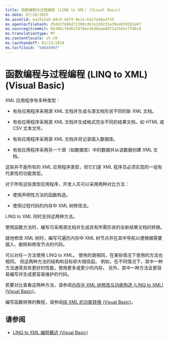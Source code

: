 ```yaml
---
title: 函数编程与过程编程 (LINQ to XML) (Visual Basic)
ms.date: 07/20/2015
ms.assetid: ea1015a5-d4c8-4d79-8e1e-ba17a40a4f39
ms.openlocfilehash: d5db2f686d72390cdb7e338235a39e4039281e6f
ms.sourcegitcommit: 6b308cf6d627d78ee36dbbae8972a310ac7fd6c8
ms.translationtype: MT
ms.contentlocale: zh-CN
ms.lasthandoff: 01/23/2019
ms.locfileid: "54644997"
---
```

# <a name="functional-vs-procedural-programming-linq-to-xml-visual-basic"></a>函数编程与过程编程 (LINQ to XML) (Visual Basic)
XML 应用程序有多种类型：  
  
-   有些应用程序采用源 XML 文档并生成与源文档形状不同的新 XML 文档。  
  
-   有些应用程序采用源 XML 文档并生成格式完全不同的结果文档，如 HTML 或 CSV 文本文件。  
  
-   有些应用程序采用源 XML 文档并将记录插入数据库。  
  
-   有些应用程序采用另一个源（如数据库）中的数据并从该数据创建 XML 文档。  
  
 这些并不是所有的 XML 应用程序类型，但它们是 XML 程序员必须实现的一组有代表性的功能类型。  
  
 对于所有这些类型应用程序，开发人员可以采用两种对比方法：  
  
-   使用声明性方法的函数构造。  
  
-   使用过程代码的内存中 XML 树修改法。  
  
 LINQ to XML 同时支持这两种方法。  
  
 使用函数方法时，编写可采用源文档并生成具有所需形状的全新结果文档的转换。  
  
 就地修改 XML 树时，编写可遍历内存中 XML 树节点并在其中导航以便根据需要插入、删除和修改节点的代码。  
  
 可以对任一方法使用 LINQ to XML。 使用的类相同，在某些情况下使用的方法也相同。 但这两种方法的结构和目标却大相径庭。 例如，在不同情况下，其中一种方法通常具有更好的性能，使用更多或更少的内存。 另外，其中一种方法会更容易编写并生成更容易维护的代码。  
  
 若要对比查看这两种方法，请参阅[内存中 XML 树修改与功能构造 (LINQ to XML) (Visual Basic)](../../../../visual-basic/programming-guide/concepts/linq/in-memory-xml-tree-modification-vs-functional-construction.md)。  
  
 编写函数转换的教程，请参阅[纯 XML 的功能转换 (Visual Basic)](../../../../visual-basic/programming-guide/concepts/linq/pure-functional-transformations-of-xml.md)。  
  
## <a name="see-also"></a>请参阅
- [LINQ to XML 编程概述 (Visual Basic)](../../../../visual-basic/programming-guide/concepts/linq/linq-to-xml-programming-overview.md)
